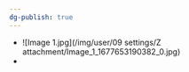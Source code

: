 ```yaml
---
dg-publish: true
---
```

- ![Image 1.jpg](/img/user/09 settings/Z attachment/Image_1_1677653190382_0.jpg)
-